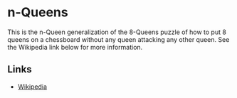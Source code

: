 # n-Queens

This is the n-Queen generalization of the 8-Queens puzzle of how to put 8 queens on a chessboard without any queen attacking any other queen. See the Wikipedia link below for more information.

## Links

* [Wikipedia](https://en.wikipedia.org/wiki/Eight_queens_puzzle)
